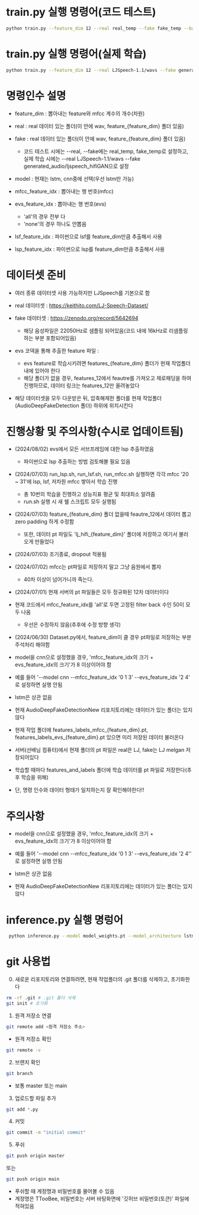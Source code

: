 # train.py 실행 명령어(코드 테스트)

```bash
python train.py --feature_dim 12 --real real_temp --fake fake_temp --batch_size 2 --epochs 4 --model lstm --learning_rate 0.00001 --mfcc_feature_idx '0 1 3' --evs_feature_idx '2 4'
```

# train.py 실행 명령어(실제 학습)

```bash
python train.py --feature_dim 12 --real LJSpeech-1.1/wavs --fake generated_audio/ljspeech_hifiGAN --batch_size 32 --epochs 100 --model lstm --learning_rate 0.00001 --mfcc_feature_idx 'all' --evs_feature_idx 'none' --lsf_feature_idx 'none' --lsp_feature_idx 'none'
```



# 명령인수 설명
- feature_dim : 뽑아내는 feature와 mfcc 계수의 개수(차원)
- real : real 데이터 있는 폴더(이 안에 wav, feature_{feature_dim} 폴더 있음)
- fake : real 데이터 있는 폴더(이 안에 wav, feature_{feature_dim} 폴더 있음)
    - 코드 테스트 시에는 --real, --fake에는 real_temp, fake_temp로 설정하고, 실제 학습 시에는 --real LJSpeech-1.1/wavs --fake generated_audio/ljspeech_hifiGAN으로 설정
- model : 현재는 lstm, cnn중에 선택(우선 lstm만 가능)
- mfcc_feature_idx : 뽑아내는 행 번호(mfcc)
- evs_feature_idx : 뽑아내는 행 번호(evs)
    - 'all'의 경우 전부 다
    - 'none'의 경우 하나도 안뽑음

- lsf_feature_idx : 파이썬으로 lsf를 feature_dim만큼 추출해서 사용
- lsp_feature_idx : 파이썬으로 lsp를 feature_dim만큼 추출해서 사용


# 데이터셋 준비
- 여러 종류 데이터셋 사용 가능하지만 LJSpeech를 기본으로 함
- real 데이터셋 : https://keithito.com/LJ-Speech-Dataset/
- fake 데이터셋 : https://zenodo.org/record/5642694
    - 해당 음성파일은 22050Hz로 샘플링 되어있음(코드 내에 16kHz로 리샘플링 하는 부분 포함되어있음)
- evs 코덱을 통해 추출한 feature 파일 : 
    - evs feature로 학습시키려면 features_{feature_dim} 폴더가 현재 작업폴더 내에 있어야 한다
    - 해당 폴더가 없을 경우, features_12에서 feautre를 가져오고 제로패딩을 하여 진행하므로, 데이터 링크는 features_12만 올려놓았다

- 해당 데이터셋을 모두 다운받은 뒤, 압축해제한 폴더를 현재 작업폴더(AudioDeepFakeDetection 폴더) 하위에 위치시킨다


# 진행상황 및 주의사항(수시로 업데이트됨)
- (2024/08/02) evs에서 모든 서브프레임에 대한 lsp 추출하였음
    - 파이썬으로 lsp 추출하는 방법 검토해볼 필요 있음
- (2024/07/03) run_lsp.sh, run_lsf.sh, run_mfcc.sh 실행하면 각각 mfcc '20 ~ 31'에 lsp, lsf, 저차원 mfcc 쌓아서 학습 진행
    - 총 10번의 학습을 진행하고 성능지표 평균 및 최대최소 알려줌
    - run.sh 실행 시 새 쉘 스크립트 모두 실행됨
- (2024/07/03) feature_{feature_dim} 폴더 없을때 feautre_12에서 데이터 뽑고 zero padding 하게 수정함
    - 또한, 데이터 pt 파일도 'lj_hifi_{feature_dim}' 폴더에 저장하고 여기서 불러오게 만들었다
- (2024/07/03) 조기종료, dropout 적용됨 
- (2024/07/02) mfcc는 pt파일로 저장하지 말고 그냥 음원에서 뽑자
    - 40차 이상이 넘어가니까 죽는다. 
- (2024/07/01) 현재 서버의 pt 파일들은 모두 정규화된 12차 데이터이다
- 현재 코드에서 mfcc_feature_idx를 'all'로 두면 고정된 filter back 수인 50이 모두 나옴
    - 우선은 수정하지 않음(추후에 수정 방향 생각)
- (2024/06/30) Dataset.py에서, feature_dim이 클 경우 pt파일로 저장하는 부분 주석처리 해야함
- model을 cnn으로 설정했을 경우, 'mfcc_feature_idx의 크기 + evs_feature_idx의 크기'가 8 이상이어야 함
- 예를 들어 '--model cnn --mfcc_feature_idx '0 1 3' --evs_feature_idx '2 4' 로 설정하면 실행 안됨
- lstm은 상관 없음

- 현재 AudioDeepFakeDetectionNew 리포지토리에는 데이터가 있는 폴더는 있지 않다

- 현재 작업 폴더에 features_labels_mfcc_{feature_dim}.pt, features_labels_evs_{feature_dim}.pt 있으면 미리 저장된 데이터 불러온다
- 서버(선배님 컴퓨터)에서 현재 폴더의 pt 파일은 real은 LJ, fake는 LJ melgan 저장되어있다
- 학습할 때마다 features_and_labels 폴더에 학습 데이터를 pt 파일로 저장한다(추후 학습을 위해)
- 단, 명령 인수와 데이터 형태가 일치하는지 잘 확인해야한다!!

# 주의사항
- model을 cnn으로 설정했을 경우, 'mfcc_feature_idx의 크기 + evs_feature_idx의 크기'가 8 이상이어야 함
- 예를 들어 '--model cnn --mfcc_feature_idx '0 1 3' --evs_feature_idx '2 4'' 로 설정하면 실행 안됨
- lstm은 상관 없음

- 현재 AudioDeepFakeDetectionNew 리포지토리에는 데이터가 있는 폴더는 있지 않다

# inference.py 실행 명렁어
```bash
 python inference.py --model model_weights.pt --model_architecture lstm --mfcc_feature_idx '0 1 3' --evs_feature_idx '2 4' --feature_dim 12 --input_dir fake
```


# git 사용법
0. 새로운 리포지토리와 연결하려면, 현재 작업폴더의 .git 폴더를 삭제하고, 초기화한다

```bash
rm -rf .git # .git 폴더 삭제
git init # 초기화
```
1. 원격 저장소 연결
```bash
git remote add <원격 저장소 주소>
```
- 원격 저장소 확인
```bash
git remote -v
```

2. 브랜치 확인
```bash
git branch
```
- 보통 master 또는 main

3. 업로드할 파일 추가
```bash
git add *.py
```

4. 커밋
```bash
git commit -m "initial commit"
```

5. 푸쉬
```bash
git push origin master
```
또는
```bash
git push origin main
```
- 푸쉬할 때 계정명과 비밀번호를 물어볼 수 있음
- 계정명은 TTooBee, 비밀번호는 서버 바탕화면에 '깃허브 비밀번호(토큰)' 파일에 적혀있음